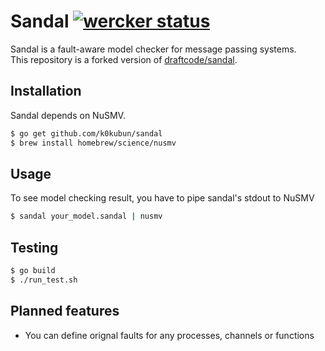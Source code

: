 # Sandal [![wercker status](https://app.wercker.com/status/2f1d23a1e9e7678d0fc89a70afbb63a0/s "wercker status")](https://app.wercker.com/project/bykey/2f1d23a1e9e7678d0fc89a70afbb63a0)

Sandal is a fault-aware model checker for message passing systems.  
This repository is a forked version of [draftcode/sandal](https://github.com/draftcode/sandal).

## Installation

Sandal depends on NuSMV.

```bash
$ go get github.com/k0kubun/sandal
$ brew install homebrew/science/nusmv
```

## Usage

To see model checking result, you have to pipe sandal's stdout to NuSMV

```bash
$ sandal your_model.sandal | nusmv
```

## Testing

```bash
$ go build
$ ./run_test.sh
```

## Planned features

- You can define orignal faults for any processes, channels or functions
